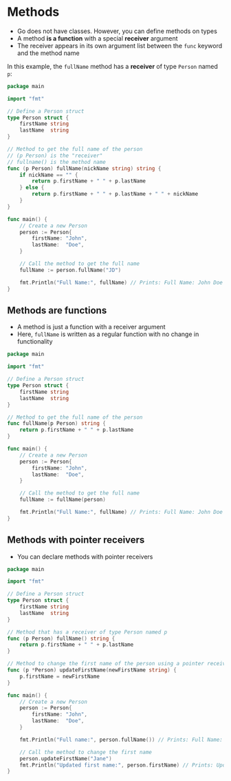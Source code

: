 # Methods

* Go does not have classes. However, you can define methods on types
* A method **is a function** with a special **receiver** argument
* The receiver appears in its own argument list between the `func` keyword and the method name

In this example, the `fullName` method has a **receiver** of type `Person` named `p`:

```go
package main

import "fmt"

// Define a Person struct
type Person struct {
	firstName string
	lastName  string
}

// Method to get the full name of the person
// (p Person) is the "receiver"
// fullname() is the method name
func (p Person) fullName(nickName string) string {
	if nickName == "" {
		return p.firstName + " " + p.lastName
	} else {
		return p.firstName + " " + p.lastName + " " + nickName
	}
}

func main() {
	// Create a new Person
	person := Person{
		firstName: "John",
		lastName:  "Doe",
	}

	// Call the method to get the full name
	fullName := person.fullName("JD")

	fmt.Println("Full Name:", fullName) // Prints: Full Name: John Doe JD
}
```

## Methods are functions

* A method is just a function with a receiver argument
* Here, `fullName` is written as a regular function with no change in functionality

```go
package main

import "fmt"

// Define a Person struct
type Person struct {
	firstName string
	lastName  string
}

// Method to get the full name of the person
func fullName(p Person) string {
	return p.firstName + " " + p.lastName
}

func main() {
	// Create a new Person
	person := Person{
		firstName: "John",
		lastName:  "Doe",
	}

	// Call the method to get the full name
	fullName := fullName(person)

	fmt.Println("Full Name:", fullName) // Prints: Full Name: John Doe
}
```

## Methods with pointer receivers

* You can declare methods with pointer receivers

```go
package main

import "fmt"

// Define a Person struct
type Person struct {
	firstName string
	lastName  string
}

// Method that has a receiver of type Person named p
func (p Person) fullName() string {
	return p.firstName + " " + p.lastName
}

// Method to change the first name of the person using a pointer receiver
func (p *Person) updateFirstName(newFirstName string) {
	p.firstName = newFirstName
}

func main() {
	// Create a new Person
	person := Person{
		firstName: "John",
		lastName:  "Doe",
	}

	fmt.Println("Full name:", person.fullName()) // Prints: Full Name: John Doe

	// Call the method to change the first name
	person.updateFirstName("Jane")
	fmt.Println("Updated first name:", person.firstName) // Prints: Updated First Name: Jane
}
```





